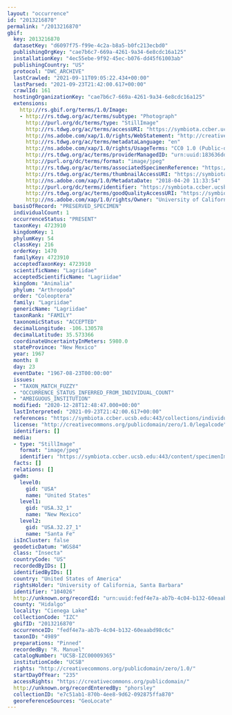 ```yaml
---
layout: "occurrence"
id: "2013216870"
permalink: "/2013216870"
gbif:
  key: 2013216870
  datasetKey: "d6097f75-f99e-4c2a-b8a5-b0fc213ecbd0"
  publishingOrgKey: "cae7b6c7-669a-4261-9a34-6e8cdc16a125"
  installationKey: "4ec55ebe-9f92-45ec-b076-dd45f61003ab"
  publishingCountry: "US"
  protocol: "DWC_ARCHIVE"
  lastCrawled: "2021-09-11T09:05:22.434+00:00"
  lastParsed: "2021-09-23T21:42:00.617+00:00"
  crawlId: 161
  hostingOrganizationKey: "cae7b6c7-669a-4261-9a34-6e8cdc16a125"
  extensions:
    http://rs.gbif.org/terms/1.0/Image:
    - http://rs.tdwg.org/ac/terms/subtype: "Photograph"
      http://purl.org/dc/terms/type: "StillImage"
      http://rs.tdwg.org/ac/terms/accessURI: "https://symbiota.ccber.ucsb.edu:443/content/specimenImages/UCSB_IZC/UCSB-IZC00009/UCSB-IZC00009365_lg.jpg"
      http://ns.adobe.com/xap/1.0/rights/WebStatement: "http://creativecommons.org/publicdomain/zero/1.0/"
      http://rs.tdwg.org/ac/terms/metadataLanguage: "en"
      http://ns.adobe.com/xap/1.0/rights/UsageTerms: "CC0 1.0 (Public-domain)"
      http://rs.tdwg.org/ac/terms/providerManagedID: "urn:uuid:183636dd-9fda-4d2b-abc0-345bc8b1f860"
      http://purl.org/dc/terms/format: "image/jpeg"
      http://rs.tdwg.org/ac/terms/associatedSpecimenReference: "https://symbiota.ccber.ucsb.edu:443/collections/individual/index.php?occid=104026"
      http://rs.tdwg.org/ac/terms/thumbnailAccessURI: "https://symbiota.ccber.ucsb.edu:443/content/specimenImages/UCSB_IZC/UCSB-IZC00009/UCSB-IZC00009365_tn.jpg"
      http://ns.adobe.com/xap/1.0/MetadataDate: "2018-04-20 11:33:54"
      http://purl.org/dc/terms/identifier: "https://symbiota.ccber.ucsb.edu:443/content/specimenImages/UCSB_IZC/UCSB-IZC00009/UCSB-IZC00009365_lg.jpg"
      http://rs.tdwg.org/ac/terms/goodQualityAccessURI: "https://symbiota.ccber.ucsb.edu:443/content/specimenImages/UCSB_IZC/UCSB-IZC00009/UCSB-IZC00009365.jpg"
      http://ns.adobe.com/xap/1.0/rights/Owner: "University of California, Santa Barbara"
  basisOfRecord: "PRESERVED_SPECIMEN"
  individualCount: 1
  occurrenceStatus: "PRESENT"
  taxonKey: 4723910
  kingdomKey: 1
  phylumKey: 54
  classKey: 216
  orderKey: 1470
  familyKey: 4723910
  acceptedTaxonKey: 4723910
  scientificName: "Lagriidae"
  acceptedScientificName: "Lagriidae"
  kingdom: "Animalia"
  phylum: "Arthropoda"
  order: "Coleoptera"
  family: "Lagriidae"
  genericName: "Lagriidae"
  taxonRank: "FAMILY"
  taxonomicStatus: "ACCEPTED"
  decimalLongitude: -106.130578
  decimalLatitude: 35.573366
  coordinateUncertaintyInMeters: 5980.0
  stateProvince: "New Mexico"
  year: 1967
  month: 8
  day: 23
  eventDate: "1967-08-23T00:00:00"
  issues:
  - "TAXON_MATCH_FUZZY"
  - "OCCURRENCE_STATUS_INFERRED_FROM_INDIVIDUAL_COUNT"
  - "AMBIGUOUS_INSTITUTION"
  modified: "2020-12-28T12:48:47.000+00:00"
  lastInterpreted: "2021-09-23T21:42:00.617+00:00"
  references: "https://symbiota.ccber.ucsb.edu:443/collections/individual/index.php?occid=104026"
  license: "http://creativecommons.org/publicdomain/zero/1.0/legalcode"
  identifiers: []
  media:
  - type: "StillImage"
    format: "image/jpeg"
    identifier: "https://symbiota.ccber.ucsb.edu:443/content/specimenImages/UCSB_IZC/UCSB-IZC00009/UCSB-IZC00009365_lg.jpg"
  facts: []
  relations: []
  gadm:
    level0:
      gid: "USA"
      name: "United States"
    level1:
      gid: "USA.32_1"
      name: "New Mexico"
    level2:
      gid: "USA.32.27_1"
      name: "Santa Fe"
  isInCluster: false
  geodeticDatum: "WGS84"
  class: "Insecta"
  countryCode: "US"
  recordedByIDs: []
  identifiedByIDs: []
  country: "United States of America"
  rightsHolder: "University of California, Santa Barbara"
  identifier: "104026"
  http://unknown.org/recordId: "urn:uuid:fedf4e7a-ab7b-4c04-b132-60eaabd98c6c"
  county: "Hidalgo"
  locality: "Cienega Lake"
  collectionCode: "IZC"
  gbifID: "2013216870"
  occurrenceID: "fedf4e7a-ab7b-4c04-b132-60eaabd98c6c"
  taxonID: "4989"
  preparations: "Pinned"
  recordedBy: "R. Manuel"
  catalogNumber: "UCSB-IZC00009365"
  institutionCode: "UCSB"
  rights: "http://creativecommons.org/publicdomain/zero/1.0/"
  startDayOfYear: "235"
  accessRights: "https://creativecommons.org/publicdomain/"
  http://unknown.org/recordEnteredBy: "phorsley"
  collectionID: "e7c51ab1-870b-4ee8-9d62-092875ffa870"
  georeferenceSources: "GeoLocate"
---
```

